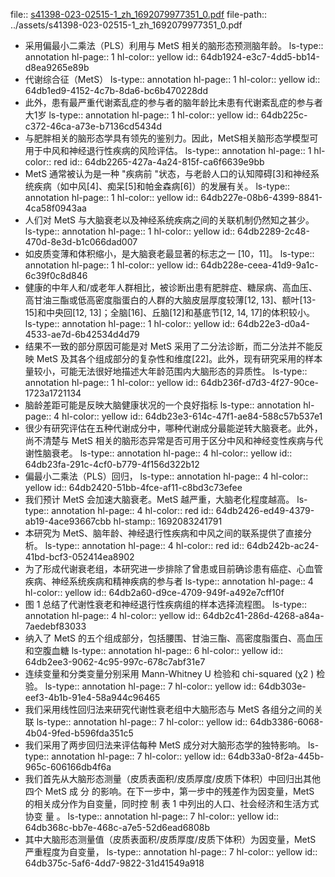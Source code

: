 file:: [s41398-023-02515-1_zh_1692079977351_0.pdf](../assets/s41398-023-02515-1_zh_1692079977351_0.pdf)
file-path:: ../assets/s41398-023-02515-1_zh_1692079977351_0.pdf

- 采用偏最小二乘法（PLS）利用与 MetS 相关的脑形态预测脑年龄。
  ls-type:: annotation
  hl-page:: 1
  hl-color:: yellow
  id:: 64db1924-e3c7-4dd5-bb14-d8ea9265e89b
- 代谢综合征（MetS）
  ls-type:: annotation
  hl-page:: 1
  hl-color:: yellow
  id:: 64db1ed9-4152-4c7b-8da6-bc6b470228dd
- 此外，患有最严重代谢紊乱症的参与者的脑年龄比未患有代谢紊乱症的参与者大1岁
  ls-type:: annotation
  hl-page:: 1
  hl-color:: yellow
  id:: 64db225c-c372-46ca-a73e-b7136cd5434d
- 与肥胖相关的脑形态学具有领先的鉴别力。因此，MetS相关脑形态学模型可用于中风和神经退行性疾病的风险评估。
  ls-type:: annotation
  hl-page:: 1
  hl-color:: red
  id:: 64db2265-427a-4a24-815f-ca6f6639e9bb
- MetS 通常被认为是一种 "疾病前 "状态，与老龄人口的认知障碍[3]和神经系统疾病（如中风[4]、痴呆[5]和帕金森病[6]）的发展有关。
  ls-type:: annotation
  hl-page:: 1
  hl-color:: yellow
  id:: 64db227e-08b6-4399-8841-4ca58f0943aa
- 人们对 MetS 与大脑衰老以及神经系统疾病之间的关联机制仍然知之甚少。
  ls-type:: annotation
  hl-page:: 1
  hl-color:: yellow
  id:: 64db2289-2c48-470d-8e3d-b1c066dad007
- 如皮质变薄和体积缩小，是大脑衰老最显著的标志之一 [10，11]。
  ls-type:: annotation
  hl-page:: 1
  hl-color:: yellow
  id:: 64db228e-ceea-41d9-9a1c-6c39f0c8d846
- 健康的中年人和/或老年人群相比，被诊断出患有肥胖症、糖尿病、高血压、高甘油三酯或低高密度脂蛋白的人群的大脑皮层厚度较薄[12, 13]、额叶[13-15]和中央回[12, 13]；全脑[16]、丘脑[12]和基底节[12, 14, 17]的体积较小。
  ls-type:: annotation
  hl-page:: 1
  hl-color:: yellow
  id:: 64db22e3-d0a4-4533-ae7d-6b42534d4d79
- 结果不一致的部分原因可能是对 MetS 采用了二分法诊断，而二分法并不能反映 MetS 及其各个组成部分的复杂性和维度[22]。此外，现有研究采用的样本量较小，可能无法很好地描述大年龄范围内大脑形态的异质性。
  ls-type:: annotation
  hl-page:: 1
  hl-color:: yellow
  id:: 64db236f-d7d3-4f27-90ce-1723a1721134
- 脑龄差距可能是反映大脑健康状况的一个良好指标
  ls-type:: annotation
  hl-page:: 4
  hl-color:: yellow
  id:: 64db23e3-614c-47f1-ae84-588c57b537e1
- 很少有研究评估在五种代谢成分中，哪种代谢成分最能逆转大脑衰老。此外，尚不清楚与 MetS 相关的脑形态异常是否可用于区分中风和神经变性疾病与代谢性脑衰老。
  ls-type:: annotation
  hl-page:: 4
  hl-color:: yellow
  id:: 64db23fa-291c-4cf0-b779-4f156d322b12
- 偏最小二乘法（PLS）回归，
  ls-type:: annotation
  hl-page:: 4
  hl-color:: yellow
  id:: 64db2420-51bb-4fce-af11-c8bd3c73efee
- 我们预计 MetS 会加速大脑衰老。MetS 越严重，大脑老化程度越高。
  ls-type:: annotation
  hl-page:: 4
  hl-color:: red
  id:: 64db2426-ed49-4379-ab19-4ace93667cbb
  hl-stamp:: 1692083241791
- 本研究为 MetS、脑年龄、神经退行性疾病和中风之间的联系提供了直接分析。
  ls-type:: annotation
  hl-page:: 4
  hl-color:: red
  id:: 64db242b-ac24-41bd-bcf3-052414ea8902
- 为了形成代谢衰老组，本研究进一步排除了曾患或目前确诊患有癌症、心血管疾病、神经系统疾病和精神疾病的参与者
  ls-type:: annotation
  hl-page:: 4
  hl-color:: yellow
  id:: 64db2a60-d9ce-4709-949f-a492e7cff10f
- 图 1 总结了代谢性衰老和神经退行性疾病组的样本选择流程图。
  ls-type:: annotation
  hl-page:: 4
  hl-color:: yellow
  id:: 64db2c41-286d-4268-a84a-7aedebf83033
- 纳入了 MetS 的五个组成部分，包括腰围、甘油三酯、高密度脂蛋白、高血压和空腹血糖
  ls-type:: annotation
  hl-page:: 6
  hl-color:: yellow
  id:: 64db2ee3-9062-4c95-997c-678c7abf31e7
- 连续变量和分类变量分别采用 Mann-Whitney U 检验和 chi-squared (χ2 ) 检验。
  ls-type:: annotation
  hl-page:: 7
  hl-color:: yellow
  id:: 64db303e-eef3-4b1b-91e4-58a944c96465
- 我们采用线性回归法来研究代谢性衰老组中大脑形态与 MetS 各组分之间的关联
  ls-type:: annotation
  hl-page:: 7
  hl-color:: yellow
  id:: 64db3386-6068-4b04-9fed-b596fda351c5
- 我们采用了两步回归法来评估每种 MetS 成分对大脑形态学的独特影响。
  ls-type:: annotation
  hl-page:: 7
  hl-color:: yellow
  id:: 64db33a0-8f2a-445b-965c-606166db4f6a
- 我们首先从大脑形态测量（皮质表面积/皮质厚度/皮质下体积）中回归出其他四个 MetS 成 分 的影响。在下一步中，第一步中的残差作为因变量，MetS 的相关成分作为自变量，同时控 制 表 1 中列出的人口、社会经济和生活方式协变 量 。
  ls-type:: annotation
  hl-page:: 7
  hl-color:: yellow
  id:: 64db368c-bb7e-468c-a7e5-52d6ead6808b
- 其中大脑形态测量值（皮质表面积/皮质厚度/皮质下体积）为因变量，MetS 严重程度为自变量，
  ls-type:: annotation
  hl-page:: 7
  hl-color:: yellow
  id:: 64db375c-5af6-4dd7-9822-31d41549a918